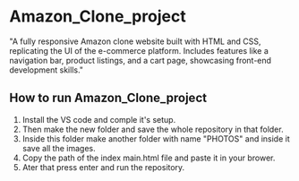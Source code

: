 # Amazon_Clone_project
"A fully responsive Amazon clone website built with HTML and CSS, replicating the UI of the e-commerce platform. Includes features like a navigation bar, product listings, and a cart page, showcasing front-end development skills."
## How to run Amazon_Clone_project
1. Install the VS code and comple it's setup.
2. Then make the new folder and save the whole repository in that folder.
3. Inside this folder make another folder with name "PHOTOS" and inside it save all the images.
4. Copy the path of the index main.html file and paste it in your brower. 
5. Ater that press enter and run the repository.

